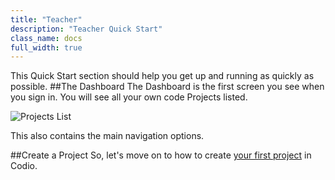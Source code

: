 ```yaml
---
title: "Teacher"
description: "Teacher Quick Start"
class_name: docs
full_width: true
---
```


This Quick Start section should help you get up and running as quickly as possible.
##The Dashboard
The Dashboard is the first screen you see when you sign in. You will see all your own code Projects listed.

![Projects List](/img/docs/projects_list.png)

This also contains the main navigation options.

##Create a Project
So, let's move on to how to create [your first project](/docs/quickstart/myfirstproject) in Codio.
